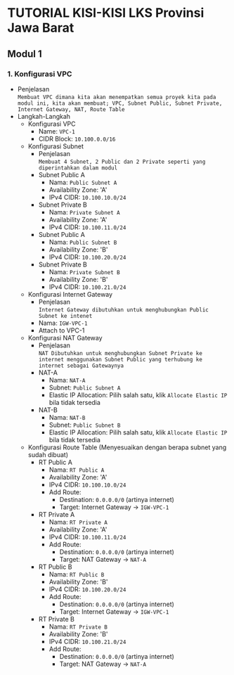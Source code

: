 # TUTORIAL KISI-KISI LKS Provinsi Jawa Barat
## Modul 1
### 1. Konfigurasi VPC
- Penjelasan  
  ```Membuat VPC dimana kita akan menempatkan semua proyek kita pada modul ini, kita akan membuat; VPC, Subnet Public, Subnet Private, Internet Gateway, NAT, Route Table```
- Langkah-Langkah
  - Konfigurasi VPC
    - Name: `VPC-1`
    - CIDR Block: `10.100.0.0/16`
  - Konfigurasi Subnet
    - Penjelasan  
    ```Membuat 4 Subnet, 2 Public dan 2 Private seperti yang diperintahkan dalam modul```
    - Subnet Public A
      - Nama: `Public Subnet A`
      - Availability Zone: 'A'
      - IPv4 CIDR: `10.100.10.0/24`
    - Subnet Private B
      - Nama: `Private Subnet A`
      - Availability Zone: 'A'
      - IPv4 CIDR: `10.100.11.0/24`
    - Subnet Public A
      - Nama: `Public Subnet B`
      - Availability Zone: 'B'
      - IPv4 CIDR: `10.100.20.0/24`
    - Subnet Private B
      - Nama: `Private Subnet B`
      - Availability Zone: 'B'
      - IPv4 CIDR: `10.100.21.0/24`
   - Konfigurasi Internet Gateway
     - Penjelasan  
     ```Internet Gateway dibutuhkan untuk menghubungkan Public Subnet ke intenet```
     - Nama: `IGW-VPC-1`
     - Attach to VPC-1
   - Konfigurasi NAT Gateway
     - Penjelasan  
     ```NAT Dibutuhkan untuk menghubungkan Subnet Private ke internet menggunakan Subnet Public yang terhubung ke internet sebagai Gatewaynya```
     - NAT-A
       - Nama: `NAT-A`
       - Subnet: `Public Subnet A`
       - Elastic IP Allocation: Pilih salah satu, klik `Allocate Elastic IP` bila tidak tersedia
     - NAT-B
       - Nama: `NAT-B`
       - Subnet: `Public Subnet B`
       - Elastic IP Allocation: Pilih salah satu, klik `Allocate Elastic IP` bila tidak tersedia
  - Konfigurasi Route Table (Menyesuaikan dengan berapa subnet yang sudah dibuat)
    - RT Public A
      - Nama: `RT Public A`
      - Availability Zone: 'A'
      - IPv4 CIDR: `10.100.10.0/24`
      - Add Route:
        - Destination: `0.0.0.0/0` (artinya internet)
        - Target: Internet Gateway -> `IGW-VPC-1`
    - RT Private A
      - Nama: `RT Private A`
      - Availability Zone: 'A'
      - IPv4 CIDR: `10.100.11.0/24`
      - Add Route:
        - Destination: `0.0.0.0/0` (artinya internet)
        - Target: NAT Gateway -> `NAT-A`
    - RT Public B
      - Nama: `RT Public B`
      - Availability Zone: 'B'
      - IPv4 CIDR: `10.100.20.0/24`
      - Add Route:
        - Destination: `0.0.0.0/0` (artinya internet)
        - Target: Internet Gateway -> `IGW-VPC-1`
    - RT Private B
      - Nama: `RT Private B`
      - Availability Zone: 'B'
      - IPv4 CIDR: `10.100.21.0/24`
      - Add Route:
        - Destination: `0.0.0.0/0` (artinya internet)
        - Target: NAT Gateway -> `NAT-A`
   
